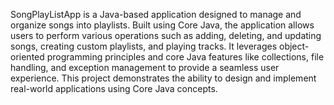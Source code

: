 SongPlayListApp is a Java-based application designed to manage and organize songs into playlists. Built using Core Java, the application allows users to perform various 
operations such as adding, deleting, and updating songs, creating custom playlists, and playing tracks. It leverages object-oriented programming principles and core Java
features like collections, file handling, and exception management to provide a seamless user experience. This project demonstrates the ability to design and implement 
real-world applications using Core Java concepts.
